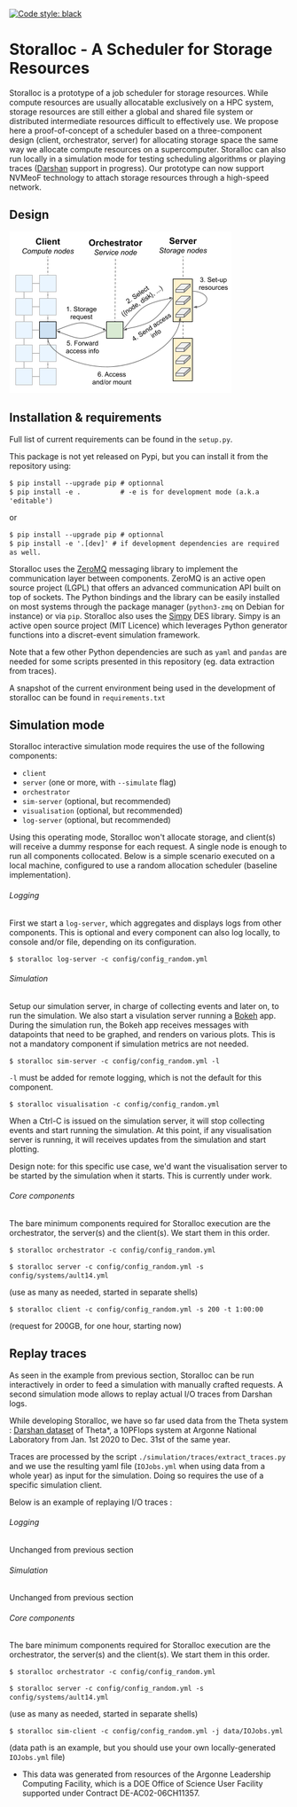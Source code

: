 [![Code style: black](https://img.shields.io/badge/code%20style-black-000000.svg)](https://github.com/psf/black)

# Storalloc - A Scheduler for Storage Resources

Storalloc is a prototype of a job scheduler for storage resources. While compute resources are usually allocatable exclusively on a HPC system, storage resources are still either a global and shared file system or distributed intermediate resources difficult to effectively use. We propose here a proof-of-concept of a scheduler based on a three-component design (client, orchestrator, server) for allocating storage space the same way we allocate compute resources on a supercomputer. Storalloc can also run locally in a simulation mode for testing scheduling algorithms or playing traces ([Darshan](https://www.mcs.anl.gov/research/projects/darshan/) support in progress). Our prototype can now support NVMeoF technology to attach storage resources through a high-speed network. 

## Design

![Storalloc design](doc/img/StorAlloc_design.png)

## Installation & requirements

Full list of current requirements can be found in the `setup.py`. 

This package is not yet released on Pypi, but you can install it from the repository using: 

```shell
$ pip install --upgrade pip # optionnal
$ pip install -e .          # -e is for development mode (a.k.a 'editable')
```

or

```shell
$ pip install --upgrade pip # optionnal
$ pip install -e '.[dev]' # if development dependencies are required as well.
```

Storalloc uses the [ZeroMQ](https://zeromq.org/) messaging library to implement the communication layer between components. ZeroMQ is an active open source project (LGPL) that offers an advanced communication API built on top of sockets. The Python bindings and the library can be easily installed on most systems through the package manager (`python3-zmq` on Debian for instance) or via `pip`.
Storalloc also uses the [Simpy](https://simpy.readthedocs.io/en/latest/) DES library. Simpy is an active open source project (MIT Licence) which leverages Python generator functions into a discret-event simulation framework.

Note that a few other Python dependencies are such as `yaml` and `pandas` are needed for some scripts presented in this repository (eg. data extraction from traces).

A snapshot of the current environment being used in the development of storalloc can be found in `requirements.txt`

## Simulation mode

Storalloc interactive simulation mode requires the use of the following components:

- `client`
- `server` (one or more, with `--simulate` flag)
- `orchestrator`
- `sim-server` (optional, but recommended)
- `visualisation` (optional, but recommended)
- `log-server` (optional, but recommended)

Using this operating mode, Storalloc won't allocate storage, and client(s) will receive a dummy response for each request. A single node is enough to run all components collocated.
Below is a simple scenario executed on a local machine, configured to use a random allocation scheduler (baseline implementation). 

###### Logging

First we start a `log-server`, which aggregates and displays logs from other components.
This is optional and every component can also log locally, to console and/or file, depending on its configuration.

```shell
$ storalloc log-server -c config/config_random.yml
```

###### Simulation

Setup our simulation server, in charge of collecting events and later on, to run the simulation.
We also start a visulation server running a [Bokeh](https://bokeh.org/) app.
During the simulation run, the Bokeh app receives messages with datapoints that need to be graphed, and renders on various plots.
This is not a mandatory component if simulation metrics are not needed.

```shell
$ storalloc sim-server -c config/config_random.yml -l
```

`-l` must be added for remote logging, which is not the default for this component.

```shell
$ storalloc visualisation -c config/config_random.yml
```

When a Ctrl-C is issued on the simulation server, it will stop collecting events and start running the simulation.
At this point, if any visualisation server is running, it will receives updates from the simulation and start plotting.

Design note: for this specific use case, we'd want the visualisation server to be started by the simulation when it starts.
This is currently under work.

###### Core components 

The bare minimum components required for Storalloc execution are the orchestrator, the server(s) and the client(s).
We start them in this order.

```shell
$ storalloc orchestrator -c config/config_random.yml
```

```shell
$ storalloc server -c config/config_random.yml -s config/systems/ault14.yml
```
(use as many as needed, started in separate shells)

```shell
$ storalloc client -c config/config_random.yml -s 200 -t 1:00:00
```
(request for 200GB, for one hour, starting now)

## Replay traces

As seen in the example from previous section, Storalloc can be run interactively in order to feed a simulation with manually crafted requests. A second simulation mode allows to replay actual I/O traces from Darshan logs.

While developing Storalloc, we have so far used data from the Theta system : [Darshan dataset](https://reports.alcf.anl.gov/data/theta.html) of Theta*, a 10PFlops system at Argonne National Laboratory from Jan. 1st 2020 to Dec. 31st of the same year.

Traces are processed by the script `./simulation/traces/extract_traces.py` and we use the resulting yaml file (`IOJobs.yml` when using data from a whole year) as input for the simulation. Doing so requires the use of a specific simulation client.

Below is an example of replaying I/O traces :

###### Logging

Unchanged from previous section

###### Simulation

Unchanged from previous section

###### Core components

The bare minimum components required for Storalloc execution are the orchestrator, the server(s) and the client(s).
We start them in this order.

```shell
$ storalloc orchestrator -c config/config_random.yml
```

```shell
$ storalloc server -c config/config_random.yml -s config/systems/ault14.yml
```
(use as many as needed, started in separate shells)

```shell
$ storalloc sim-client -c config/config_random.yml -j data/IOJobs.yml
```
(data path is an example, but you should use your own locally-generated `IOJobs.yml` file)




* This data was generated from resources of the Argonne Leadership Computing Facility, which is a DOE Office of Science User Facility supported under Contract DE-AC02-06CH11357. 
